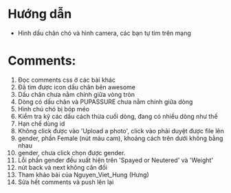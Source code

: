 # Hướng dẫn

- Hình dấu chân chó và hình camera, các bạn tự tìm trên mạng

# Comments:
1. Đọc comments css ở các bài khác
2. Đã tìm được icon dấu chân bên awesome
3. Dấu chân chưa nằm chính giữa vòng tròn
4. Dòng có dấu chân và PUPASSURE chưa nằm chính giữa dòng
5. Hình chú chó bị bóp méo
6. Kiểm tra kỹ các dấu cách thừa cuối dòng, đang có nhiều dòng như thế
7. Hạn chế dùng id
8. Không click được vào 'Upload a photo', click vào phải duyệt được file lên
9. gender, phần Female (nút màu cam), khoảng cách trên dưới không bằng nhau
10. gender, chưa click chọn được gender.
11. Lỗi phần gender đều xuất hiện trên 'Spayed or Neutered' và 'Weight'
12. nút back và next không cân đối
13. Tham khảo bài của Nguyen_Viet_Hung (Hưng)
14. Sửa hết comments và push lên lại